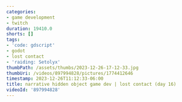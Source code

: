 ```yaml
---
categories:
- game development
- twitch
duration: 19410.0
shorts: []
tags:
- 'code: gdscript'
- godot
- lost contact
- 'raiding: Setolyx'
thumbPath: /assets/thumbs/2023-12-26-17-12-33.jpg
thumbUri: /videos/897994828/pictures/1774412646
timestamp: 2023-12-26T11:12:33-06:00
title: narrative hidden object game dev | lost contact (day 16)
videoId: '897994828'
---
```

